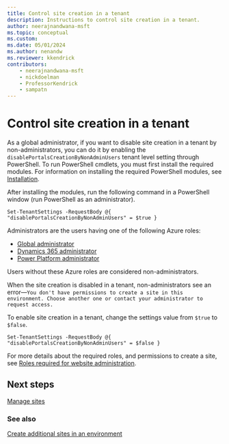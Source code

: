 ```yaml
---
title: Control site creation in a tenant
description: Instructions to control site creation in a tenant.
author: neerajnandwana-msft
ms.topic: conceptual
ms.custom: 
ms.date: 05/01/2024
ms.author: nenandw
ms.reviewer: kkendrick
contributors:
    - neerajnandwana-msft
    - nickdoelman
    - ProfessorKendrick
    - sampatn
---
```


# Control site creation in a tenant

As a global administrator, if you want to disable site creation in a tenant by non-administrators, you can do it by enabling the `disablePortalsCreationByNonAdminUsers` tenant level setting through PowerShell. To run PowerShell cmdlets, you must first install the required modules. For information on installing the required PowerShell modules, see [Installation](/power-platform/admin/powerapps-powershell#installation).

After installing the modules, run the following command in a PowerShell window (run PowerShell as an administrator).

```
Set-TenantSettings -RequestBody @{ "disablePortalsCreationByNonAdminUsers" = $true }
```

Administrators are the users having one of the following Azure roles:

- [Global administrator](admin-roles.md#global-administrator)
- [Dynamics 365 administrator](admin-roles.md#dynamics-365-administrator)
- [Power Platform administrator](admin-roles.md#power-platform-administrator)

Users without these Azure roles are considered non-administrators.

When the site creation is disabled in a tenant, non-administrators see an error&mdash;`You don't have permissions to create a site in this environment. Choose another one or contact your administrator to request access.`

To enable site creation in a tenant, change the settings value from `$true` to `$false`.

```
Set-TenantSettings -RequestBody @{ "disablePortalsCreationByNonAdminUsers" = $false }
```

For more details about the required roles, and permissions to create a site, see [Roles required for website administration](admin-roles.md).

## Next steps

[Manage sites](manage-sites.md)

### See also

[Create additional sites in an environment](create-additional-sites.md) <br />
